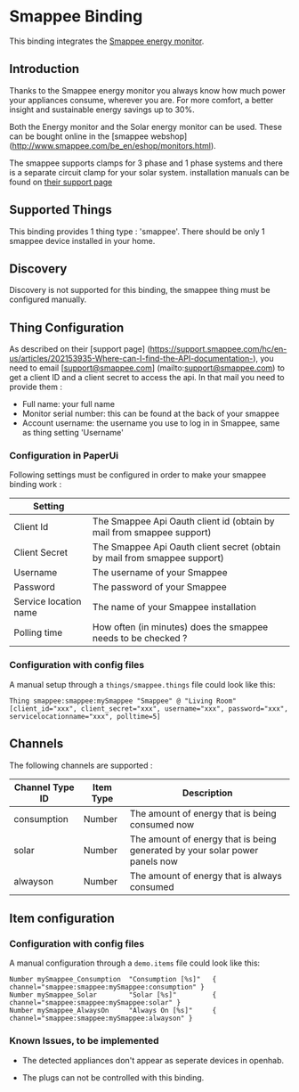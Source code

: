 # Smappee Binding

This binding integrates the [Smappee energy monitor](http://www.smappee.com/be_en/home).

## Introduction

Thanks to the Smappee energy monitor you always know how much power your appliances consume, wherever you are. For more comfort, a better insight and sustainable energy savings up to 30%.

Both the Energy monitor and the Solar energy monitor can be used. These can be bought online in the [smappee webshop] (http://www.smappee.com/be_en/eshop/monitors.html).

The smappee supports clamps for 3 phase and 1 phase systems and there is a separate circuit clamp for your solar system. installation manuals can be found on [their support page](https://www.smappee.com/be_en/support)

## Supported Things

This binding provides 1 thing type : 'smappee'. There should be only 1 smappee device installed in your home.

## Discovery

Discovery is not supported for this binding, the smappee thing must be configured manually. 

## Thing Configuration

As described on their [support page] (https://support.smappee.com/hc/en-us/articles/202153935-Where-can-I-find-the-API-documentation-), you need to email [support@smappee.com] (mailto:support@smappee.com) to get a client ID and a client secret to access the api. In that mail you need to provide them :
- Full name: your full name
- Monitor serial number: this can be found at the back of your smappee
- Account username: the username you use to log in in Smappee, same as thing setting 'Username'

### Configuration in PaperUi

Following settings must be configured in order to make your smappee binding work :

| Setting              |                                                                        |
|----------------------|------------------------------------------------------------------------|
|Client Id             | The Smappee Api Oauth client id (obtain by mail from smappee support) |
|Client Secret         | The Smappee Api Oauth client secret (obtain by mail from smappee support)|
|Username              | The username of your Smappee|
|Password              | The password of your Smappee|
|Service location name | The name of your Smappee installation|
|Polling time          | How often (in minutes) does the smappee needs to be checked ?|

### Configuration with config files

A manual setup through a `things/smappee.things` file could look like this:

```
Thing smappee:smappee:mySmappee "Smappee" @ "Living Room" [client_id="xxx", client_secret="xxx", username="xxx", password="xxx", servicelocationname="xxx", polltime=5]
```

## Channels

The following channels are supported :

| Channel Type ID         | Item Type    | Description                                       |
|-------------------------|--------------|---------------------------------------------------|
| consumption             | Number       | The amount of energy that is being consumed now|
| solar                   | Number       | The amount of energy that is being generated by your solar power panels now|
| alwayson                | Number       | The amount of energy that is always consumed|
 
## Item configuration

### Configuration with config files

A manual configuration through a `demo.items` file could look like this:

```
Number mySmappee_Consumption  "Consumption [%s]"   { channel="smappee:smappee:mySmappee:consumption" }
Number mySmappee_Solar        "Solar [%s]"         { channel="smappee:smappee:mySmappee:solar" }
Number mySmappee_AlwaysOn     "Always On [%s]"     { channel="smappee:smappee:mySmappee:alwayson" }
```

### Known Issues, to be implemented

- The detected appliances don't appear as seperate devices in openhab.

- The plugs can not be controlled with this binding.
